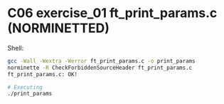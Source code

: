 # C06 exercise_01 ft_print_params.c (NORMINETTED)

Shell:
```bash
gcc -Wall -Wextra -Werror ft_print_params.c -o print_params
norminette -R CheckForbiddenSourceHeader ft_print_params.c
ft_print_params.c: OK!

# Executing
./print_params

```
